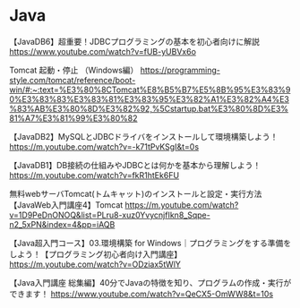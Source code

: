 # Java
【JavaDB6】超重要！JDBCプログラミングの基本を初心者向けに解説
https://www.youtube.com/watch?v=fUB-yUBVx6o

Tomcat 起動・停止 （Windows編）
https://programming-style.com/tomcat/reference/boot-win/#:~:text=%E3%80%8CTomcat%E8%B5%B7%E5%8B%95%E3%83%90%E3%83%83%E3%83%81%E3%83%95%E3%82%A1%E3%82%A4%E3%83%AB%E3%80%8D%E3%82%92,%5Cstartup.bat%E3%80%8D%E3%81%A7%E3%81%99%E3%80%82

【JavaDB2】MySQLとJDBCドライバをインストールして環境構築しよう！
https://m.youtube.com/watch?v=-k71tPvKSgI&t=0s

【JavaDB1】DB接続の仕組みやJDBCとは何かを基本から理解しよう！
https://m.youtube.com/watch?v=fkR1htEk6FU

無料webサーバTomcat(トムキャット)のインストールと設定・実行方法【JavaWeb入門講座4】Tomcat
https://m.youtube.com/watch?v=1D9PeDnONOQ&list=PLru8-xuz0YvycnjfIkn8_Sqpe-n2_5xPN&index=4&pp=iAQB

【Java超入門コース】03.環境構築 for Windows｜プログラミングをする準備をしよう！【プログラミング初心者向け入門講座】
https://m.youtube.com/watch?v=ODziax5tWlY

【Java入門講座 総集編】40分でJavaの特徴を知り、プログラムの作成・実行ができます！
https://www.youtube.com/watch?v=QeCX5-OmWW8&t=10s


